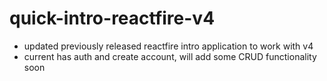# quick-intro-reactfire-v4

- updated previously released reactfire intro application to work with v4
- current has auth and create account, will add some CRUD functionality soon
